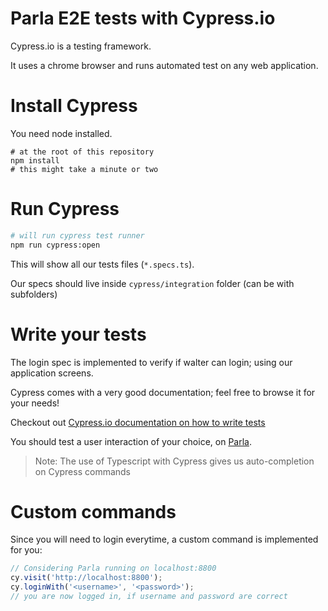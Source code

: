 # Parla E2E tests with Cypress.io

Cypress.io is a testing framework. 

It uses a chrome browser and runs automated test on any web application.

# Install Cypress

You need node installed.

```
# at the root of this repository
npm install
# this might take a minute or two
```

# Run Cypress

```bash
# will run cypress test runner
npm run cypress:open
```

This will show all our tests files (`*.specs.ts`).

Our specs should live inside `cypress/integration` folder (can be with subfolders)

# Write your tests

The login spec is implemented to verify if walter can login; using our application screens.

Cypress comes with a very good documentation; feel free to browse it for your needs!

Checkout out [Cypress.io documentation on how to write tests](https://docs.cypress.io/guides/overview/why-cypress.html#Writing-tests)

You should test a user interaction of your choice, on [Parla](https://github.com/arla-sigl/groupe-12). 

> Note: The use of Typescript with Cypress gives us auto-completion on Cypress commands

# Custom commands

Since you will need to login everytime, a custom command is implemented for you:
```ts
// Considering Parla running on localhost:8800
cy.visit('http://localhost:8800'); 
cy.loginWith('<username>', '<password>');
// you are now logged in, if username and password are correct
```

